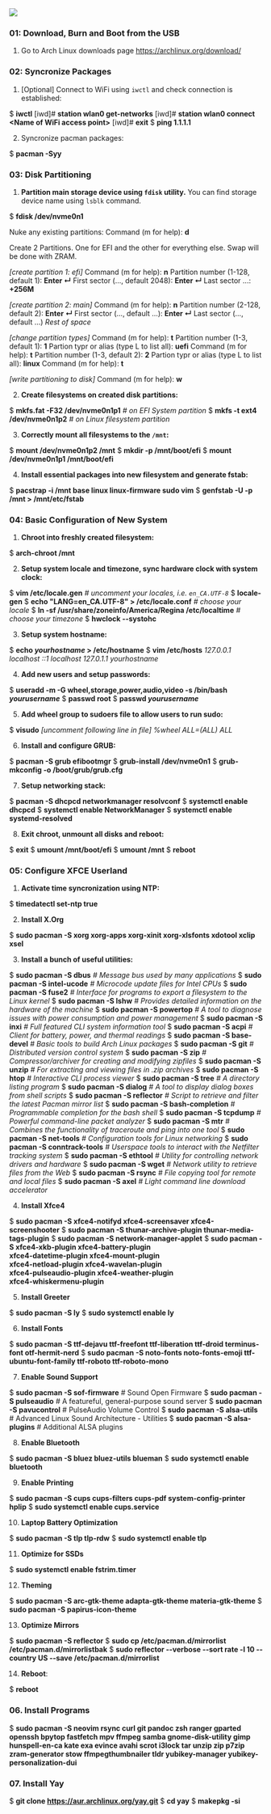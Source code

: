 <img src="./logo.png" />

### 01: Download, Burn and Boot from the USB

1. Go to Arch Linux downloads page https://archlinux.org/download/

### 02: Syncronize Packages

1. [Optional] Connect to WiFi using `iwctl` and check connection is established:

$ <b>iwctl</b>
[iwd]# <b>station wlan0 get-networks</b>
[iwd]# <b>station wlan0 connect &lt;Name of WiFi access point&gt;</b>
[iwd]# <b>exit</b>
$ <b>ping 1.1.1.1</b>

2. Syncronize pacman packages:

$ <b>pacman -Syy</b>

### 03: Disk Partitioning

1. **Partition main storage device using `fdisk` utility.** You can find storage device name using `lsblk` command.

$ <b>fdisk /dev/nvme0n1</b>

Nuke any existing partitions: Command (m for help): <b>d</b>

Create 2 Partitions. One for EFI and the other for everything else. Swap will be done with ZRAM.

<i>[create partition 1: efi]</i>
Command (m for help): <b>n</b>
Partition number (1-128, default 1): <b>Enter &crarr;</b>
First sector (..., default 2048): <b>Enter &crarr;</b>
Last sector ...: <b>+256M</b>

<i>[create partition 2: main]</i>
Command (m for help): <b>n</b>
Partition number (2-128, default 2): <b>Enter &crarr;</b>
First sector (..., default ...): <b>Enter &crarr;</b>
Last sector (..., default ...) <i>Rest of space</i>

<i>[change partition types]</i>
Command (m for help): <b>t</b>
Partition number (1-3, default 1): <b>1</b>
Partion typr or alias (type L to list all): <b>uefi</b>
Command (m for help): <b>t</b>
Partition number (1-3, default 2): <b>2</b>
Partion typr or alias (type L to list all): <b>linux</b>
Command (m for help): <b>t</b>

<i>[write partitioning to disk]</i>
Command (m for help): <b>w</b>

2. **Create filesystems on created disk partitions:**

$ <b>mkfs.fat -F32 /dev/nvme0n1p1</b> <i># on EFI System partition</i>
$ <b>mkfs -t ext4 /dev/nvme0n1p2</b>   <i># on Linux filesystem partition</i>

3. **Correctly mount all filesystems to the `/mnt`:**

$ <b>mount /dev/nvme0n1p2 /mnt</b>
$ <b>mkdir -p /mnt/boot/efi</b>
$ <b>mount /dev/nvme0n1p1 /mnt/boot/efi</b>

4. **Install essential packages into new filesystem and generate fstab:**

$ <b>pacstrap -i /mnt base linux linux-firmware sudo vim</b>
$ <b>genfstab -U -p /mnt > /mnt/etc/fstab</b>

### 04: Basic Configuration of New System

1. **Chroot into freshly created filesystem:**

$ <b>arch-chroot /mnt</b>

2. **Setup system locale and timezone, sync hardware clock with system clock:**

$ <b>vim /etc/locale.gen</b>   <i># uncomment your locales, i.e. `en_CA.UTF-8`</i>
$ <b>locale-gen</b>
$ <b>echo "LANG=en_CA.UTF-8" > /etc/locale.conf</b>                <i># choose your locale</i>
$ <b>ln -sf /usr/share/zoneinfo/America/Regina /etc/localtime</b>   <i># choose your timezone</i>
$ <b>hwclock --systohc</b>

3. **Setup system hostname:**

$ <b>echo <i>yourhostname</i> > /etc/hostname</b>
$ <b>vim /etc/hosts</b>
    <i>127.0.0.1 localhost</i>
    <i>::1       localhost</i>
    <i>127.0.1.1 yourhostname</i>

4. **Add new users and setup passwords:**

$ <b>useradd -m -G wheel,storage,power,audio,video -s /bin/bash <i>yourusername</i></b>
$ <b>passwd root</b>
$ <b>passwd <i>yourusername</i></b>

5. **Add wheel group to sudoers file to allow users to run sudo:**

$ <b>visudo</b>
    <i>[uncomment following line in file]</i>
    <i>%wheel ALL=(ALL) ALL</i>

6. **Install and configure GRUB:**

$ <b>pacman -S grub efibootmgr</b>
$ <b>grub-install /dev/nvme0n1</b>
$ <b>grub-mkconfig -o /boot/grub/grub.cfg</b>

7. **Setup networking stack:**

$ <b>pacman -S dhcpcd networkmanager resolvconf</b>
$ <b>systemctl enable dhcpcd</b>
$ <b>systemctl enable NetworkManager</b>
$ <b>systemctl enable systemd-resolved</b>

8. **Exit chroot, unmount all disks and reboot:**

$ <b>exit</b>
$ <b>umount /mnt/boot/efi</b>
$ <b>umount /mnt</b>
$ <b>reboot</b>

### 05: Configure XFCE Userland

1. **Activate time syncronization using NTP:**

$ <b>timedatectl set-ntp true</b>

2. **Install X.Org**

$ <b>sudo pacman -S xorg xorg-apps xorg-xinit xorg-xlsfonts xdotool xclip xsel</b>

3. **Install a bunch of useful utilities:**

$ <b>sudo pacman -S dbus</b>              <i># Message bus used by many applications</i>
$ <b>sudo pacman -S intel-ucode</b>       <i># Microcode update files for Intel CPUs</i>
$ <b>sudo pacman -S fuse2</b>             <i># Interface for programs to export a filesystem to the Linux kernel</i>
$ <b>sudo pacman -S lshw</b>              <i># Provides detailed information on the hardware of the machine</i>
$ <b>sudo pacman -S powertop</b>          <i># A tool to diagnose issues with power consumption and power management</i>
$ <b>sudo pacman -S inxi</b>              <i># Full featured CLI system information tool</i>
$ <b>sudo pacman -S acpi</b>              <i># Client for battery, power, and thermal readings</i>
$ <b>sudo pacman -S base-devel</b>        <i># Basic tools to build Arch Linux packages</i>
$ <b>sudo pacman -S git</b>               <i># Distributed version control system</i>
$ <b>sudo pacman -S zip</b>               <i># Compressor/archiver for creating and modifying zipfiles</i>
$ <b>sudo pacman -S unzip</b>             <i># For extracting and viewing files in .zip archives</i>
$ <b>sudo pacman -S htop</b>              <i># Interactive CLI process viewer</i>
$ <b>sudo pacman -S tree</b>              <i># A directory listing program</i>
$ <b>sudo pacman -S dialog</b>            <i># A tool to display dialog boxes from shell scripts</i>
$ <b>sudo pacman -S reflector</b>         <i># Script to retrieve and filter the latest Pacman mirror list</i>
$ <b>sudo pacman -S bash-completion</b>   <i># Programmable completion for the bash shell</i>
$ <b>sudo pacman -S tcpdump</b>           <i># Powerful command-line packet analyzer</i>
$ <b>sudo pacman -S mtr</b>               <i># Combines the functionality of traceroute and ping into one tool</i>
$ <b>sudo pacman -S net-tools</b>         <i># Configuration tools for Linux networking</i>
$ <b>sudo pacman -S conntrack-tools</b>   <i># Userspace tools to interact with the Netfilter tracking system</i>
$ <b>sudo pacman -S ethtool</b>           <i># Utility for controlling network drivers and hardware</i>
$ <b>sudo pacman -S wget</b>              <i># Network utility to retrieve files from the Web</i>
$ <b>sudo pacman -S rsync</b>             <i># File copying tool for remote and local files</i>
$ <b>sudo pacman -S axel</b>              <i># Light command line download accelerator</i>

4. **Install Xfce4**

$ <b>sudo pacman -S xfce4-notifyd xfce4-screensaver xfce4-screenshooter</b>
$ <b>sudo pacman -S thunar-archive-plugin thunar-media-tags-plugin</b>
$ <b>sudo pacman -S network-manager-applet</b>
$ <b>sudo pacman -S xfce4-xkb-plugin         xfce4-battery-plugin \
                 xfce4-datetime-plugin    xfce4-mount-plugin   \
                 xfce4-netload-plugin     xfce4-wavelan-plugin \
                 xfce4-pulseaudio-plugin  xfce4-weather-plugin \
                 xfce4-whiskermenu-plugin</b>

5. **Install Greeter**

$ <b>sudo pacman -S ly</b>
$ <b>sudo systemctl enable ly</b>

6. **Install Fonts**

$ <b>sudo pacman -S ttf-dejavu ttf-freefont ttf-liberation ttf-droid terminus-font otf-hermit-nerd</b>
$ <b>sudo pacman -S noto-fonts noto-fonts-emoji ttf-ubuntu-font-family ttf-roboto ttf-roboto-mono</b>

7. **Enable Sound Support**

$ <b>sudo pacman -S sof-firmware</b>    # Sound Open Firmware
$ <b>sudo pacman -S pulseaudio</b>      # A featureful, general-purpose sound server
$ <b>sudo pacman -S pavucontrol</b>     # PulseAudio Volume Control
$ <b>sudo pacman -S alsa-utils</b>      # Advanced Linux Sound Architecture - Utilities
$ <b>sudo pacman -S alsa-plugins</b>    # Additional ALSA plugins

8. **Enable Bluetooth**

$ <b>sudo pacman -S bluez bluez-utils blueman</b>
$ <b>sudo systemctl enable bluetooth</b>

9. **Enable Printing**

$ <b>sudo pacman -S cups cups-filters cups-pdf system-config-printer hplip</b>
$ <b>sudo systemctl enable cups.service</b>

10. **Laptop Battery Optimization** 

$ <b>sudo pacman -S tlp tlp-rdw</b>
$ <b>sudo systemctl enable tlp</b>

11. **Optimize for SSDs**

$ <b>sudo systemctl enable fstrim.timer</b>

12. **Theming**

$ <b>sudo pacman -S arc-gtk-theme adapta-gtk-theme materia-gtk-theme</b>
$ <b>sudo pacman -S papirus-icon-theme</b>

13. **Optimize Mirrors**

$ <b>sudo pacman -S reflector</b>
$ <b>sudo cp /etc/pacman.d/mirrorlist /etc/pacman.d/mirrorlistbak</b>
$ <b>sudo reflector --verbose --sort rate -l 10 --country US --save /etc/pacman.d/mirrorlist</b>

14. **Reboot**:

$ <b>reboot</b>

### 06. Install Programs

$ <b>sudo pacman -S neovim rsync curl git pandoc zsh ranger gparted openssh bpytop fastfetch mpv ffmpeg samba gnome-disk-utility gimp hunspell-en-ca kate exa evince avahi scrot i3lock tar unzip zip p7zip zram-generator stow ffmpegthumbnailer tldr yubikey-manager yubikey-personalization-dui</b>

### 07. Install Yay

$ <b>git clone https://aur.archlinux.org/yay.git</b>
$ <b>cd yay</b>
$ <b>makepkg -si</b>




